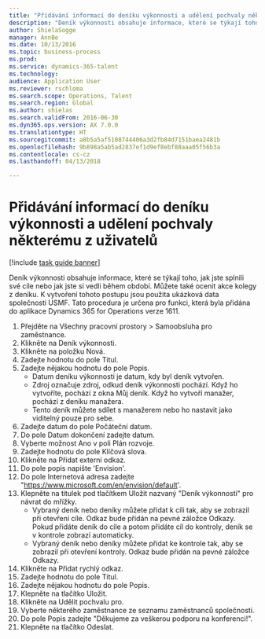 ```yaml
--- 
title: "Přidávání informací do deníku výkonnosti a udělení pochvaly některému z uživatelů"
description: "Deník výkonnosti obsahuje informace, které se týkají toho, jak jste splnili své cíle nebo jak jste si vedli během období."
author: ShielaSogge
manager: AnnBe
ms.date: 10/13/2016
ms.topic: business-process
ms.prod: 
ms.service: dynamics-365-talent
ms.technology: 
audience: Application User
ms.reviewer: rschloma
ms.search.scope: Operations, Talent
ms.search.region: Global
ms.author: shielas
ms.search.validFrom: 2016-06-30
ms.dyn365.ops.version: AX 7.0.0
ms.translationtype: HT
ms.sourcegitcommit: a8b5a5af5108744406a3d2fb84d7151baea2481b
ms.openlocfilehash: 9b898a5ab5ad2837ef1d9ef8ebf88aaa05f56b3a
ms.contentlocale: cs-cz
ms.lasthandoff: 04/13/2018

---
```

# <a name="add-to-your-performance-journal-and-send-praise-to-someone"></a>Přidávání informací do deníku výkonnosti a udělení pochvaly některému z uživatelů

[!include [task guide banner](../../includes/task-guide-banner.md)]

Deník výkonnosti obsahuje informace, které se týkají toho, jak jste splnili své cíle nebo jak jste si vedli během období. Můžete také ocenit akce kolegy z deníku. K vytvoření tohoto postupu jsou použita ukázková data společnosti USMF. Tato procedura je určena pro funkci, která byla přidána do aplikace Dynamics 365 for Operations verze 1611.

1. Přejděte na Všechny pracovní prostory > Samoobsluha pro zaměstnance.
2. Klikněte na Deník výkonnosti.
3. Klikněte na položku Nová.
4. Zadejte hodnotu do pole Titul.
5. Zadejte nějakou hodnotu do pole Popis.
    * Datum deníku výkonnosti je datum, kdy byl deník vytvořen.  
    * Zdroj označuje zdroj, odkud deník výkonnosti pochází. Když ho vytvoříte, pochází z okna Můj deník. Když ho vytvoří manažer, pochází z deníku manažera.  
    * Tento deník můžete sdílet s manažerem nebo ho nastavit jako viditelný pouze pro sebe.  
6. Zadejte datum do pole Počáteční datum.
7. Do pole Datum dokončení zadejte datum.
8. Vyberte možnost Ano v poli Plán rozvoje.
9. Zadejte hodnotu do pole Klíčová slova.
10. Klikněte na Přidat externí odkaz.
11. Do pole popis napište 'Envision'.
12. Do pole Internetová adresa zadejte "<https://www.microsoft.com/en/envision/default>'.
13. Klepněte na titulek pod tlačítkem Uložit nazvaný "Deník výkonnosti" pro návrat do mřížky.
    * Vybraný deník nebo deníky můžete přidat k cíli tak, aby se zobrazil při otevření cíle. Odkaz bude přidán na pevné záložce Odkazy.   Pokud přidáte deník do cíle a potom přidáte cíl do kontroly, deník se v kontrole zobrazí automaticky.  
    * Vybraný deník nebo deníky můžete přidat ke kontrole tak, aby se zobrazil při otevření kontroly.    Odkaz bude přidán na pevné záložce Odkazy.  
14. Klikněte na Přidat rychlý odkaz.
15. Zadejte hodnotu do pole Titul.
16. Zadejte nějakou hodnotu do pole Popis.
17. Klepněte na tlačítko Uložit.
18. Klikněte na Udělit pochvalu pro.
19. Vyberte některého zaměstnance ze seznamu zaměstnanců společnosti.
20. Do pole Popis zadejte "Děkujeme za veškerou podporu na konferenci!".
21. Klepněte na tlačítko Odeslat.


